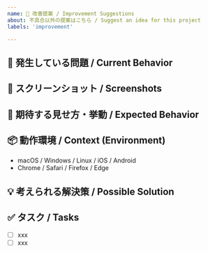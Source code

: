 ```yaml
---
name: 🚀 改善提案 / Improvement Suggestions
about: 不具合以外の提案はこちら / Suggest an idea for this project
labels: 'improvement'

---
```


## 🔨 発生している問題 / Current Behavior
<!-- 発生している問題を明確かつ簡潔に説明してください。 -->
<!-- A clear and concise description of what the problem is. -->

## 📸 スクリーンショット / Screenshots
<!-- 必要に応じて、問題を説明するためのスクリーンショットを追加してください。 -->
<!-- If applicable, add screenshots to help explain your problem. -->

## 🎨 期待する見せ方・挙動 / Expected Behavior
<!-- 期待する動作を明確かつ簡潔に説明してください。 -->
<!-- A clear and concise description of what you want to happen. -->

## 📦️ 動作環境 / Context (Environment)
- macOS / Windows / Linux / iOS / Android
- Chrome / Safari / Firefox / Edge

## 💡 考えられる解決策 / Possible Solution
<!-- もし思いつくのであれば、問題の解決策を説明してください。 -->
<!-- If you can think of one, explain the solution to your problem. -->

## ✅ タスク / Tasks

- [ ] xxx
- [ ] xxx
